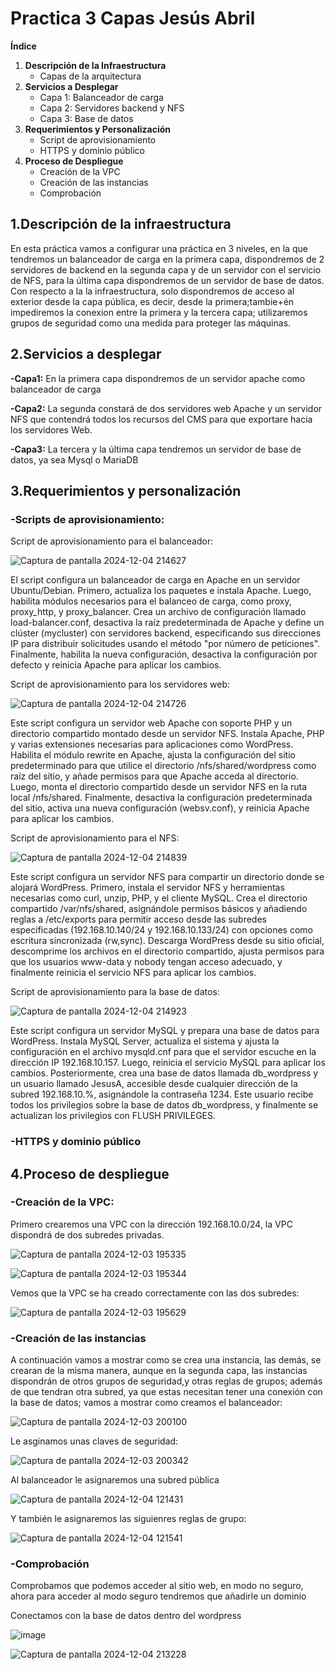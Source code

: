 # Practica 3 Capas Jesús Abril

**Índice**

1. **Descripción de la Infraestructura**
   - Capas de la arquitectura
2. **Servicios a Desplegar**
   - Capa 1: Balanceador de carga
   - Capa 2: Servidores backend y NFS
   - Capa 3: Base de datos
3. **Requerimientos y Personalización**
   - Script de aprovisionamiento
   - HTTPS y dominio público
4. **Proceso de Despliegue**
   - Creación de la VPC
   - Creación de las instancias
   - Comprobación




## 1.**Descripción de la infraestructura**

En esta práctica vamos a configurar una práctica en 3 niveles, en la que tendremos un balanceador de carga en la primera capa, dispondremos de 2 servidores de backend en la segunda capa y de un servidor con el servicio de NFS, para la última capa dispondremos de un servidor de base de datos.
Con respecto a la la infraestructura, solo dispondremos de acceso al exterior desde la capa pública, es decir, desde la primera;tambie+én impediremos la conexion entre la primera y la tercera capa; utilizaremos grupos de seguridad como una medida para proteger las máquinas.

## 2.**Servicios a desplegar**

**-Capa1:** En la primera capa dispondremos de un servidor apache como balanceador de carga

**-Capa2:** La segunda constará de dos servidores web Apache y un servidor NFS que contendrá todos los recursos del CMS para que exportare hacia los servidores Web.

**-Capa3:** La tercera y la última capa tendremos un servidor de base de datos, ya sea Mysql o MariaDB

## 3.**Requerimientos y personalización**

### **-Scripts de aprovisionamiento:**

Script de aprovisionamiento para el balanceador:

![Captura de pantalla 2024-12-04 214627](https://github.com/user-attachments/assets/99b21f5a-4871-42c2-ab8c-f2edd6d0396c)

El script configura un balanceador de carga en Apache en un servidor Ubuntu/Debian. Primero, actualiza los paquetes e instala Apache. Luego, habilita módulos necesarios para el balanceo de carga, como proxy, proxy_http, y proxy_balancer. Crea un archivo de configuración llamado load-balancer.conf, desactiva la raíz predeterminada de Apache y define un clúster (mycluster) con servidores backend, especificando sus direcciones IP para distribuir solicitudes usando el método "por número de peticiones". Finalmente, habilita la nueva configuración, desactiva la configuración por defecto y reinicia Apache para aplicar los cambios.

Script de aprovisionamiento para los servidores web:

![Captura de pantalla 2024-12-04 214726](https://github.com/user-attachments/assets/d48fec79-89ea-4e3e-9ffa-3b2345473925)

Este script configura un servidor web Apache con soporte PHP y un directorio compartido montado desde un servidor NFS. Instala Apache, PHP y varias extensiones necesarias para aplicaciones como WordPress. Habilita el módulo rewrite en Apache, ajusta la configuración del sitio predeterminado para que utilice el directorio /nfs/shared/wordpress como raíz del sitio, y añade permisos para que Apache acceda al directorio. Luego, monta el directorio compartido desde un servidor NFS en la ruta local /nfs/shared. Finalmente, desactiva la configuración predeterminada del sitio, activa una nueva configuración (websv.conf), y reinicia Apache para aplicar los cambios.

Script de aprovisionamiento para el NFS:

![Captura de pantalla 2024-12-04 214839](https://github.com/user-attachments/assets/23e01476-dc5a-4ec4-a7ce-3c9d9a634d23)

Este script configura un servidor NFS para compartir un directorio donde se alojará WordPress. Primero, instala el servidor NFS y herramientas necesarias como curl, unzip, PHP, y el cliente MySQL. Crea el directorio compartido /var/nfs/shared, asignándole permisos básicos y añadiendo reglas a /etc/exports para permitir acceso desde las subredes especificadas (192.168.10.140/24 y 192.168.10.133/24) con opciones como escritura sincronizada (rw,sync). Descarga WordPress desde su sitio oficial, descomprime los archivos en el directorio compartido, ajusta permisos para que los usuarios www-data y nobody tengan acceso adecuado, y finalmente reinicia el servicio NFS para aplicar los cambios.


Script de aprovisionamiento para la base de datos:

![Captura de pantalla 2024-12-04 214923](https://github.com/user-attachments/assets/a4314462-b307-481b-8dca-767c6c58096b)

Este script configura un servidor MySQL y prepara una base de datos para WordPress. Instala MySQL Server, actualiza el sistema y ajusta la configuración en el archivo mysqld.cnf para que el servidor escuche en la dirección IP 192.168.10.157. Luego, reinicia el servicio MySQL para aplicar los cambios. Posteriormente, crea una base de datos llamada db_wordpress y un usuario llamado JesusA, accesible desde cualquier dirección de la subred 192.168.10.%, asignándole la contraseña 1234. Este usuario recibe todos los privilegios sobre la base de datos db_wordpress, y finalmente se actualizan los privilegios con FLUSH PRIVILEGES.

### **-HTTPS y dominio público**

## 4.**Proceso de despliegue**

### **-Creación de la VPC:**

Primero crearemos una VPC con la dirección 192.168.10.0/24, la VPC dispondrá de dos subredes privadas.

![Captura de pantalla 2024-12-03 195335](https://github.com/user-attachments/assets/b97a86fc-ca8c-4581-8a34-cc7247cb7c2c)

![Captura de pantalla 2024-12-03 195344](https://github.com/user-attachments/assets/d1cc0dfd-5c23-44f2-9e59-270c29ff4607)

Vemos que la VPC se ha creado correctamente con las dos subredes:

![Captura de pantalla 2024-12-03 195629](https://github.com/user-attachments/assets/77c98f8b-d9e0-4a2f-82e9-9f6e12f6cf17)



### **-Creación de las instancias**

A continuación vamos a mostrar como se crea una instancia, las demás, se crearan de la misma manera, aunque en la segunda capa, las instancias dispondrán de otros grupos de seguridad,y otras reglas de grupos; además de que tendran otra subred, ya que estas necesitan tener una conexión con la base de datos; vamos a mostrar como creamos el balanceador:

![Captura de pantalla 2024-12-03 200100](https://github.com/user-attachments/assets/d514b7fd-58a5-449f-9cbf-fd5cbb791439)

Le asginamos unas claves de seguridad:

![Captura de pantalla 2024-12-03 200342](https://github.com/user-attachments/assets/f7728745-d3cb-44ea-aa5e-3328e1c131c6)

Al balanceador le asignaremos una subred pública

![Captura de pantalla 2024-12-04 121431](https://github.com/user-attachments/assets/2e0e22da-8b99-4167-abce-5321e9483928)

Y también le asignaremos las siguienres reglas de grupo:

![Captura de pantalla 2024-12-04 121541](https://github.com/user-attachments/assets/ff4cfa20-4cd4-4a81-ad71-f54ba8cc3e52)



### **-Comprobación**

Comprobamos que podemos acceder al sitio web, en modo no seguro, ahora para acceder al modo seguro tendremos que añadirle un dominio

Conectamos con la base de datos dentro del wordpress

![image](https://github.com/user-attachments/assets/51baf8ef-b826-4e60-b86f-f88f638fa668)


![Captura de pantalla 2024-12-04 213228](https://github.com/user-attachments/assets/fc0ca817-b91f-44d4-bf30-0d2b6c79756b)



